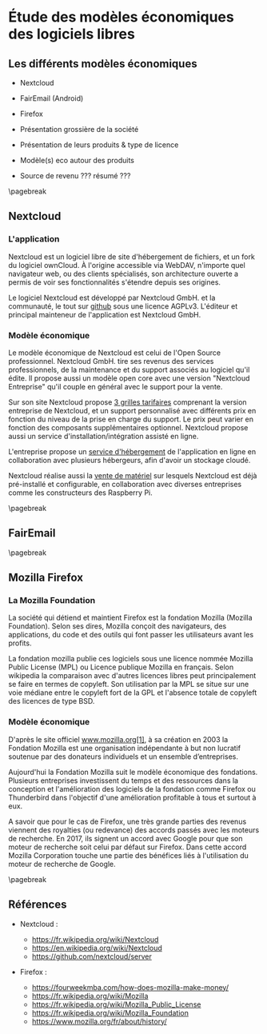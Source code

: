 # Étude des modèles économiques des logiciels libres

## Les différents modèles économiques

+ Nextcloud
+ FairEmail (Android)
+ Firefox


+ Présentation grossière de la société
+ Présentation de leurs produits & type de licence
+ Modèle(s) eco autour des produits
+ Source de revenu ??? résumé ???

\pagebreak
## Nextcloud

### L'application

Nextcloud est un logiciel libre de site d'hébergement de fichiers, et un fork du logiciel ownCloud. À l'origine accessible via WebDAV, n'importe quel navigateur web, ou des clients spécialisés, son architecture ouverte a permis de voir ses fonctionnalités s'étendre depuis ses origines.

Le logiciel Nextcloud est développé par Nextcloud GmbH. et la communauté, le tout sur [github](https://github.com/nextcloud/server) sous une licence AGPLv3. L'éditeur et principal mainteneur de l'application est Nextcloud GmbH.

### Modèle économique

Le modèle économique de Nextcloud est celui de l'Open Source professionnel. Nextcloud GmbH. tire ses revenus des services professionnels, de la maintenance et du support associés au logiciel qu'il édite. Il propose aussi un modèle open core avec une version "Nextcloud Entreprise" qu'il couple en général avec le support pour la vente.

Sur son site Nextcloud propose [3 grilles tarifaires](https://nextcloud.com/fr_FR/pricing/) comprenant la version entreprise de Nextcloud, et un support personnalisé avec différents prix en fonction du niveau de la prise en charge du support. Le prix peut varier en fonction des composants supplémentaires optionnel.
Nextcloud propose aussi un service d'installation/intégration assisté en ligne.

L'entreprise propose un [service d'hébergement](https://nextcloud.com/fr_FR/signup/) de l'application en ligne en collaboration avec plusieurs hébergeurs, afin d'avoir un stockage cloudé.

Nextcloud réalise aussi la [vente de matériel](https://nextcloud.com/fr_FR/devices/) sur lesquels Nextcloud est déjà pré-installé et configurable, en collaboration avec diverses entreprises comme les constructeurs des Raspberry Pi.


\pagebreak
## FairEmail

\pagebreak
## Mozilla Firefox

### La Mozilla Foundation

La société qui détiend et maintient Firefox est la fondation Mozilla (Mozilla Foundation). Selon ses dires, Mozilla conçoit des navigateurs, des applications, du code et des outils qui font passer les utilisateurs avant les profits.

La fondation mozilla publie ces logiciels sous une licence nommée Mozilla Public License (MPL) ou Licence publique Mozilla en français. Selon wikipedia la comparaison avec d'autres licences libres peut principalement se faire en termes de copyleft. Son utilisation par la MPL se situe sur une voie médiane entre le copyleft fort de la GPL et l'absence totale de copyleft des licences de type BSD.

### Modèle économique

D'après le site officiel www.mozilla.org[1], à sa création en 2003 la Fondation Mozilla est une organisation indépendante à but non lucratif soutenue par des donateurs individuels et un ensemble d’entreprises.

Aujourd'hui la Fondation Mozilla suit le modèle économique des fondations. Plusieurs entreprises investissent du temps et des ressources dans la conception et l'amélioration des logiciels de la fondation comme Firefox ou Thunderbird dans l'objectif d'une amélioration profitable à tous et surtout à eux.

A savoir que pour le cas de Firefox, une très grande parties des revenus viennent des royalties (ou redevance) des accords passés avec les moteurs de recherche. En 2017, ils signent un accord avec Google pour que son moteur de recherche soit celui par défaut sur Firefox. Dans cette accord Mozilla Corporation touche une partie des bénéfices liés à l'utilisation du moteur de recherche de Google.

[1]: https://www.mozilla.org/fr/about/history/

\pagebreak
## Références

+ Nextcloud :
  - https://fr.wikipedia.org/wiki/Nextcloud
  - https://en.wikipedia.org/wiki/Nextcloud
  - https://github.com/nextcloud/server

+ Firefox :
  + https://fourweekmba.com/how-does-mozilla-make-money/
  + https://fr.wikipedia.org/wiki/Mozilla
  + https://fr.wikipedia.org/wiki/Mozilla_Public_License
  + https://fr.wikipedia.org/wiki/Mozilla_Foundation
  + https://www.mozilla.org/fr/about/history/

